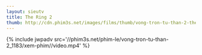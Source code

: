 ```yaml
---
layout: sieutv
title: The Ring 2
thumb: http://cdn.phim3s.net/images/films/thumb/vong-tron-tu-than-2-the-ring-2.jpg
---
```

{% include jwpadv src='//phim3s.net/phim-le/vong-tron-tu-than-2_1183/xem-phim//video.mp4' %}